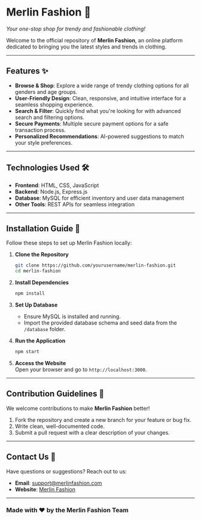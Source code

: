 # Merlin Fashion 🌟  
*Your one-stop shop for trendy and fashionable clothing!*  

Welcome to the official repository of **Merlin Fashion**, an online platform dedicated to bringing you the latest styles and trends in clothing.  

---

## Features ✨  
- **Browse & Shop**: Explore a wide range of trendy clothing options for all genders and age groups.  
- **User-Friendly Design**: Clean, responsive, and intuitive interface for a seamless shopping experience.  
- **Search & Filter**: Quickly find what you're looking for with advanced search and filtering options.  
- **Secure Payments**: Multiple secure payment options for a safe transaction process.  
- **Personalized Recommendations**: AI-powered suggestions to match your style preferences.  

---

## Technologies Used 🛠  
- **Frontend**: HTML, CSS, JavaScript  
- **Backend**: Node.js, Express.js  
- **Database**: MySQL for efficient inventory and user data management  
- **Other Tools**: REST APIs for seamless integration  

---

## Installation Guide 🚀  
Follow these steps to set up Merlin Fashion locally:  

1. **Clone the Repository**  
   ```bash  
   git clone https://github.com/yourusername/merlin-fashion.git  
   cd merlin-fashion  
   ```  

2. **Install Dependencies**  
   ```bash  
   npm install  
   ```  

3. **Set Up Database**  
   - Ensure MySQL is installed and running.  
   - Import the provided database schema and seed data from the `/database` folder.  

4. **Run the Application**  
   ```bash  
   npm start  
   ```  

5. **Access the Website**  
   Open your browser and go to `http://localhost:3000`.  

---

## Contribution Guidelines 🤝  
We welcome contributions to make **Merlin Fashion** better!  

1. Fork the repository and create a new branch for your feature or bug fix.  
2. Write clean, well-documented code.  
3. Submit a pull request with a clear description of your changes.  

---

## Contact Us 📧  
Have questions or suggestions? Reach out to us:  
- **Email**: support@merlinfashion.com  
- **Website**: [Merlin Fashion](https://www.merlinfashion.com)  

---

### Made with ❤️ by the Merlin Fashion Team  
